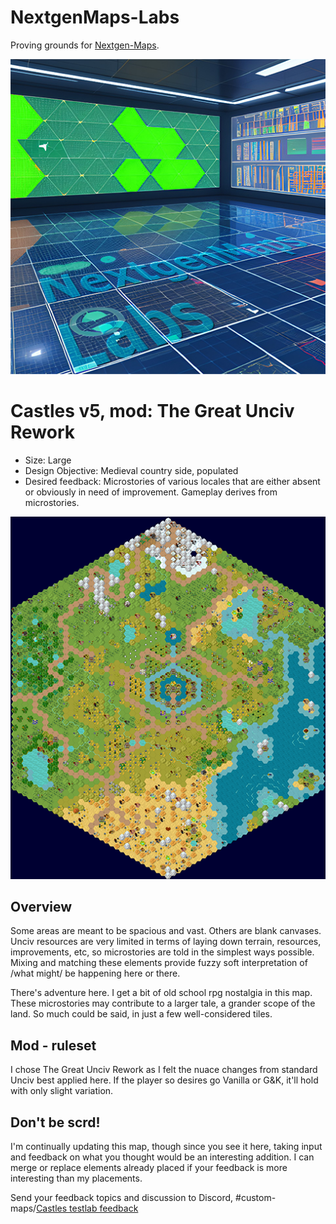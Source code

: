 # NextgenMaps-Labs
Proving grounds for [Nextgen-Maps](https://github.com/hackedpassword/Nextgen-Maps).

![](/preview.png)

# Castles v5, mod: The Great Unciv Rework

- Size: Large
- Design Objective: Medieval country side, populated
- Desired feedback: Microstories of various locales that are either absent or obviously in need of improvement. Gameplay derives from microstories.

![](/images/castles_v5.png)

## Overview

Some areas are meant to be spacious and vast. Others are blank canvases. Unciv resources are very limited in terms of laying down terrain, resources, improvements, etc, so microstories are told in the simplest ways possible. Mixing and matching these elements provide fuzzy soft interpretation of /what might/ be happening here or there.

There's adventure here. I get a bit of old school rpg nostalgia in this map. These microstories may contribute to a larger tale, a grander scope of the land. So much could be said, in just a few well-considered tiles.

## Mod - ruleset
I chose The Great Unciv Rework as I felt the nuace changes from standard Unciv best applied here. If the player so desires go Vanilla or G&K, it'll hold with only slight variation.

## Don't be scrd!
I'm continually updating this map, though since you see it here, taking input and feedback on what you thought would be an interesting addition. I can merge or replace elements already placed if your feedback is more interesting than my placements.

Send your feedback topics and discussion to Discord, #custom-maps/[Castles testlab feedback](https://discord.com/channels/586194543280390151/1020315309783138324/threads/1110290632603357194)
